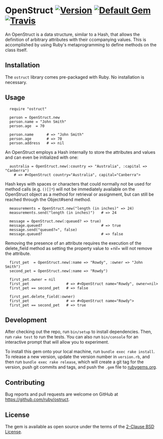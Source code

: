 # OpenStruct [![Version](https://badge.fury.io/rb/ostruct.svg)](https://badge.fury.io/rb/ostruct) [![Default Gem](https://img.shields.io/badge/stdgem-default-9c1260.svg)](https://stdgems.org/ostruct/) [![Travis](https://travis-ci.com/ruby/ostruct.svg)](https://travis-ci.com/ruby/ostruct)

An OpenStruct is a data structure, similar to a Hash, that allows the definition of arbitrary attributes with their ccompanying values. This is accomplished by using Ruby's metaprogramming to define methods on the class itself.

## Installation

The `ostruct` library comes pre-packaged with Ruby. No installation is necessary.

## Usage

```
  require "ostruct"

  person = OpenStruct.new
  person.name = "John Smith"
  person.age  = 70

  person.name      # => "John Smith"
  person.age       # => 70
  person.address   # => nil
```

An OpenStruct employs a Hash internally to store the attributes and values and can even be initialized with one:

```
  australia = OpenStruct.new(:country => "Australia", :capital => "Canberra")
    # => #<OpenStruct country="Australia", capital="Canberra">
```

Hash keys with spaces or characters that could normally not be used for method calls (e.g. <code>()[]*</code>) will not be immediately available on the OpenStruct object as a method for retrieval or assignment, but can still be reached through the Object#send method.

```
  measurements = OpenStruct.new("length (in inches)" => 24)
  measurements.send("length (in inches)")   # => 24

  message = OpenStruct.new(:queued? => true)
  message.queued?                           # => true
  message.send("queued?=", false)
  message.queued?                           # => false
```

Removing the presence of an attribute requires the execution of the delete_field method as setting the property value to +nil+ will not remove the attribute.

```
  first_pet  = OpenStruct.new(:name => "Rowdy", :owner => "John Smith")
  second_pet = OpenStruct.new(:name => "Rowdy")

  first_pet.owner = nil
  first_pet                 # => #<OpenStruct name="Rowdy", owner=nil>
  first_pet == second_pet   # => false

  first_pet.delete_field(:owner)
  first_pet                 # => #<OpenStruct name="Rowdy">
  first_pet == second_pet   # => true
```

## Development

After checking out the repo, run `bin/setup` to install dependencies. Then, run `rake test` to run the tests. You can also run `bin/console` for an interactive prompt that will allow you to experiment.

To install this gem onto your local machine, run `bundle exec rake install`. To release a new version, update the version number in `version.rb`, and then run `bundle exec rake release`, which will create a git tag for the version, push git commits and tags, and push the `.gem` file to [rubygems.org](https://rubygems.org).

## Contributing

Bug reports and pull requests are welcome on GitHub at https://github.com/ruby/ostruct.

## License

The gem is available as open source under the terms of the [2-Clause BSD License](https://opensource.org/licenses/BSD-2-Clause).
